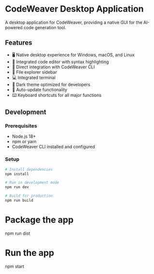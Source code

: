 # CodeWeaver Desktop Application

A desktop application for CodeWeaver, providing a native GUI for the AI-powered code generation tool.

## Features

- 🖥️ Native desktop experience for Windows, macOS, and Linux
- 📝 Integrated code editor with syntax highlighting
- 🚀 Direct integration with CodeWeaver CLI
- 📁 File explorer sidebar
- 💻 Integrated terminal
- 🎨 Dark theme optimized for developers
- 🔄 Auto-update functionality
- ⌨️ Keyboard shortcuts for all major functions

## Development

### Prerequisites

- Node.js 18+
- npm or yarn
- CodeWeaver CLI installed and configured

### Setup

```bash
# Install dependencies
npm install

# Run in development mode
npm run dev

# Build for production
npm run build
```

# Package the app
npm run dist

# Run the app
npm start

